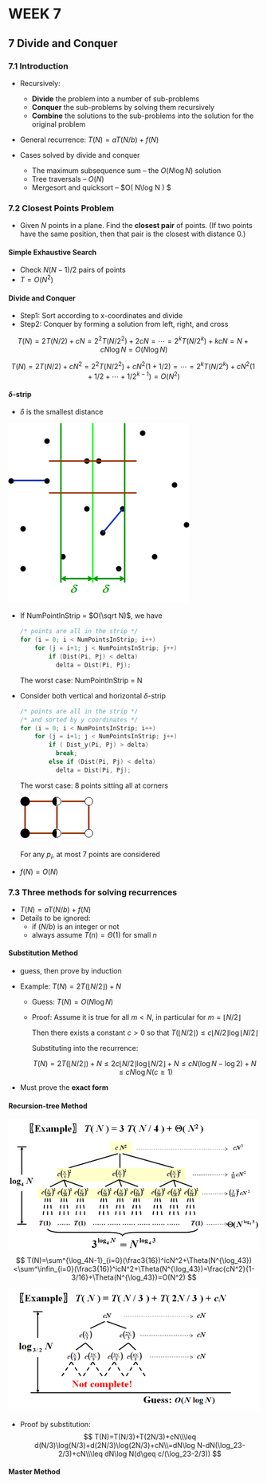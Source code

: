 # WEEK 7

## 7 Divide and Conquer

### 7.1 Introduction

- Recursively:
  - **Divide** the problem into a number of sub-problems
  - **Conquer** the sub-problems by solving them recursively
  - **Combine** the solutions to the sub-problems into the solution for the original problem

- General recurrence: $T(N)=aT(N/b)+f(N)$
- Cases solved by divide and conquer
  - The maximum subsequence sum – the $O( N\log N )$ solution
  - Tree traversals – $O( N )$
  - Mergesort and quicksort –  $O( N\log N ) $

### 7.2 Closest Points Problem

- Given $N$ points in a plane.  Find the **closest pair** of points.  (If two points have the same position, then that pair is the closest with distance 0.)

#### Simple Exhaustive Search

- Check $N(N-1)/2$ pairs of points
- $T=O(N^2)$

#### Divide and Conquer

- Step1: Sort according to x-coordinates and divide
- Step2: Conquer by forming a solution from left, right, and cross

$$
T(N)=2T(N/2)+cN=2^2T(N/2^2)+2cN=\cdots=2^kT(N/2^k)+kcN=N+cN\log N=O(N\log N)
$$

$$
T(N)=2T(N/2)+cN^2=2^2T(N/2^2)+cN^2(1+1/2)=\cdots=2^kT(N/2^k)+cN^2(1+1/2+\cdots+1/2^{k-1})=O(N^2)
$$

#### $\delta$-strip

- $\delta$ is the smallest distance

![image-20210421223431268](picture/image-20210421223431268.png)

- If NumPointInStrip = $O(\sqrt N)$, we have

  ```c
  /* points are all in the strip */
  for (i = 0; i < NumPointsInStrip; i++)
      for (j = i+1; j < NumPointsInStrip; j++) 
          if (Dist(Pi, Pj) < delta)
  			delta = Dist(Pi, Pj);
  ```

  The worst case: NumPointInStrip = N

- Consider both vertical and horizontal $\delta$-strip

  ```c
  /* points are all in the strip */
  /* and sorted by y coordinates */
  for (i = 0; i < NumPointsInStrip; i++)
      for (j = i+1; j < NumPointsInStrip; j++) 
          if ( Dist_y(Pi, Pj) > delta)
  			break;
          else if (Dist(Pi, Pj) < delta)
  	 		delta = Dist(Pi, Pj);
  ```

  The worst case: 8 points sitting all at corners

  ![image-20210421224322951](picture/image-20210421224322951.png)

  For any $p_i$, at most 7 points are considered

- $f(N)=O(N)$

### 7.3 Three methods for solving recurrences

- $T(N)=aT(N/b)+f(N)$
- Details to be ignored:
  - if $(N/b)$ is an integer or not
  - always assume $T(n)=\Theta(1)$ for small $n$

#### Substitution Method

- guess, then prove by induction

- Example: $T(N)=2T(\lfloor N/2\rfloor)+N$

  - Guess: $T(N)=O(N\log N)$

  - Proof: Assume it is true for all $m<N$, in particular for $m=\lfloor N/2\rfloor$

    Then there exists a constant $c > 0$ so that $T(\lfloor N/2\rfloor)\leq c\lfloor N/2\rfloor\log\lfloor N/2\rfloor$

    Substituting into the recurrence:

    $$
    T(N)=2T(\lfloor N/2\rfloor)+N\leq2c\lfloor N/2\rfloor\log\lfloor N/2\rfloor+N\leq cN(\log N-\log2)+N\leq cN\log N(c\geq1)
    $$
    

- Must prove the **exact form**

#### Recursion-tree Method

![image-20210424220934390](picture/image-20210424220934390.png)
$$
T(N)=\sum^{\log_4N-1}_{i=0}(\frac3{16})^icN^2+\Theta(N^{\log_43})<\sum^\infin_{i=0}(\frac3{16})^icN^2+\Theta(N^{\log_43})=\frac{cN^2}{1-3/16}+\Theta(N^{\log_43})=O(N^2)
$$

![image-20210425221651118](picture/image-20210425221651118.png)

- Proof by substitution:
  $$
  T(N)=T(N/3)+T(2N/3)+cN\\\leq d(N/3)\log(N/3)+d(2N/3)\log(2N/3)+cN\\=dN\log N-dN(\log_23-2/3)+cN\\\leq dN\log N(d\geq c/(\log_23-2/3))
  $$


#### Master Method

